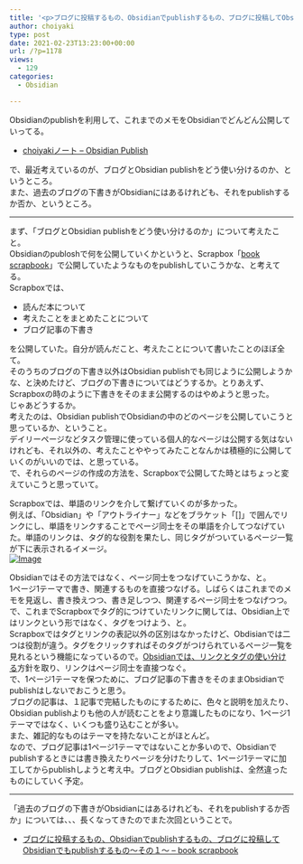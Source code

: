 ```yaml
---
title: '<p>ブログに投稿するもの、Obsidianでpublishするもの、ブログに投稿してObsidianでもpublishするもの〜その１〜<br />'
author: choiyaki
type: post
date: 2021-02-23T13:23:00+00:00
url: /?p=1178
views:
  - 129
categories:
  - Obsidian

---
```

Obsidianのpublishを利用して、これまでのメモをObsidianでどんどん公開していってる。

  * [choiyakiノート &#8211; Obsidian Publish][1]

で、最近考えているのが、ブログとObsidian publishをどう使い分けるのか、というところ。  
また、過去のブログの下書きがObsidianにはあるけれども、それをpublishするか否か、というところ。

* * *

まず、「ブログとObsidian publishをどう使い分けるのか」について考えたこと。  
Obsidianのpubloshで何を公開していくかというと、Scrapbox「[book scrapbook][2]」で公開していたようなものをpublishしていこうかな、と考えてる。  
Scrapboxでは、

  * 読んだ本について
  * 考えたことをまとめたことについて
  * ブログ記事の下書き

を公開していた。自分が読んだこと、考えたことについて書いたことのほぼ全て。  
そのうちのブログの下書き以外はObsidian publishでも同じように公開しようかな、と決めたけど、ブログの下書きについてはどうするか。とりあえず、Scrapboxの時のように下書きをそのまま公開するのはやめようと思った。  
じゃあどうするか。  
考えたのは、Obsidian publishでObsidianの中のどのページを公開していこうと思っているか、ということ。  
デイリーページなどタスク管理に使っている個人的なページは公開する気はないけれども、それ以外の、考えたことややってみたことなんかは積極的に公開していくのがいいのでは、と思っている。  
で、それらのページの作成の方法を、Scrapboxで公開してた時とはちょっと変えていこうと思っていて。

Scrapboxでは、単語のリンクを介して繋げていくのが多かった。  
例えば、「Obsidian」や「アウトライナー」などをブラケット「[]」で囲んでリンクにし、単語をリンクすることでページ同士をその単語を介してつなげていた。単語のリンクは、タグ的な役割を果たし、同じタグがついているページ一覧が下に表示されるイメージ。  
[![Image][3]][4]

Obsidianではその方法ではなく、ページ同士をつなげていこうかな、と。  
1ページ1テーマで書き、関連するものを直接つなげる。しばらくはこれまでのメモを見返し、書き換えつつ、書き足しつつ、関連するページ同士をつなげつつ。  
で、これまでScrapboxでタグ的につけていたリンクに関しては、Obsidian上ではリンクという形ではなく、タグをつけよう、と。  
Scrapboxではタグとリンクの表記以外の区別はなかったけど、Obdisianでは二つは役割が違う。タグをクリックすればそのタグがつけられているページ一覧を見れるという機能になっているので。[Obsidianでは、リンクとタグの使い分ける][5]方針を取り、リンクはページ同士を直接つなぐ。  
で、1ページ1テーマを保つために、ブログ記事の下書きをそのままObsidianでpublishはしないでおこうと思う。  
ブログの記事は、１記事で完結したものにするために、色々と説明を加えたり、Obsidian publishよりも他の人が読むことをより意識したものになり、1ページ1テーマではなく、いくつも盛り込むことが多い。  
また、雑記的なものはテーマを持たないことがほとんど。  
なので、ブログ記事は1ページ1テーマではないことか多いので、Obsidianでpublishするときには書き換えたりページを分けたりして、1ページ1テーマに加工してからpublishしようと考え中。ブログとObsidian publishは、全然違ったものにしていく予定。

* * *

「過去のブログの下書きがObsidianにはあるけれども、それをpublishするか否か」については、、、長くなってきたのでまた次回ということで。

  * [ブログに投稿するもの、Obsidianでpublishするもの、ブログに投稿してObsidianでもpublishするもの〜その１〜 &#8211; book scrapbook][6]

 [1]: https://publish.obsidian.md/choiyaki/Published/%E3%80%8Cchoiyaki%E3%83%8E%E3%83%BC%E3%83%88%E3%80%8D%E3%81%AETagPane
 [2]: https://scrapbox.io/choiyaki-hondana/
 [3]: https://gyazo.com/e73ec4a3019605ba3bc07fcd56cd71f2/thumb/1000
 [4]: https://gyazo.com/e73ec4a3019605ba3bc07fcd56cd71f2
 [5]: https://scrapbox.io/choiyaki-hondana/Obsidian%E3%81%A7%E3%81%AF%E3%80%81%E3%83%AA%E3%83%B3%E3%82%AF%E3%81%A8%E3%82%BF%E3%82%B0%E3%81%AE%E4%BD%BF%E3%81%84%E5%88%86%E3%81%91%E3%82%8B
 [6]: https://scrapbox.io/choiyaki-hondana/%E3%83%96%E3%83%AD%E3%82%B0%E3%81%AB%E6%8A%95%E7%A8%BF%E3%81%99%E3%82%8B%E3%82%82%E3%81%AE%E3%80%81Obsidian%E3%81%A7publish%E3%81%99%E3%82%8B%E3%82%82%E3%81%AE%E3%80%81%E3%83%96%E3%83%AD%E3%82%B0%E3%81%AB%E6%8A%95%E7%A8%BF%E3%81%97%E3%81%A6Obsidian%E3%81%A7%E3%82%82publish%E3%81%99%E3%82%8B%E3%82%82%E3%81%AE%E3%80%9C%E3%81%9D%E3%81%AE%EF%BC%91%E3%80%9C